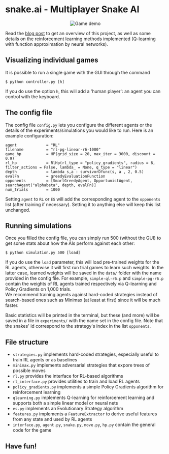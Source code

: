 # snake.ai - Multiplayer Snake AI

<p align="center">
  <img src="https://sds-dubois.github.io/img/projects/snake_game.gif" alt="Game demo" />
</p>

Read the [blog post](https://sds-dubois.github.io/2017/01/03/Multiplayer-Snake-AI.html) to get an overview of this project, 
as well as some details on the reinforcement learning methods implemented (Q-learning with function approximation by neural networks).


## Visualizing individual games

It is possible to run a single game with the GUI through the command 
```
$ python controller.py [h]
```
If you do use the option `h`, this will add a 'human player': an agent you can control with the keyboard.



## The config file

The config file `config.py` lets you configure the different agents or the details of the experiments/simulations 
you would like to run.
Here is an example configuration:
```
agent             = "RL"
filename          = "rl-pg-linear-r6-1000"
game_hp           = HP(grid_size = 20, max_iter = 3000, discount = 0.9)
rl_hp             = RlHp(rl_type = "policy_gradients", radius = 6, filter_actions = False, lambda_ = None, q_type = "linear")
depth             = lambda s,a : survivorDfunc(s, a , 2, 0.5)
evalFn            = greedyEvaluationFunction
opponents         = [SmartGreedyAgent, OpportunistAgent, searchAgent("alphabeta", depth, evalFn)]
num_trials        = 1000
```

Setting `agent` to `RL` or `ES` will add the corresponding agent to the `opponents` list (after training if necessary).
Setting it to anything else will keep this list unchanged.



## Running simulations

Once you filled the config file, you can simply run 500 (without the GUI) to get some stats about how the AIs perform against each other:
```
$ python simulation.py 500 [load] 
```

If you do use the `load` parameter, this will load pre-trained weights for the RL agents, otherwise it will first run trial games 
to learn such weights. In the latter case, learned weights will be saved in the `data/` folder with the name provided in the config
file.
For example, `simple-ql-r6.p` and `simple-pg-r6.p` contain the weights of RL agents trained respectively via Q-learning 
and Policy Gradients on 1,000 trials.  
We recommend training agents against hard-coded strategies instead of search-based ones such as Minimax (at least at first) 
since it will be much faster.

Basic statistics will be printed in the terminal, but these (and more) will be saved in a file in `experiments/` with the name
set in the config file. Note that the snakes' id correspond to the strategy's index in the list `opponents`.


## File structure

- `strategies.py` implements hard-coded strategies, especially useful to train RL agents or as baselines
- `minimax.py` implements adversarial strategies that expore trees of possible moves
- `rl.py` provides the interface for RL-based algorithms
- `rl_interface.py` provides utilities to train and load RL agents 
- `policy_gradients.py` implements a simple Policy Gradients algorithm for reinforcement learning
- `qlearning.py` implements Q-learning for reinforcement learning and supports both a simple linear model or neural nets
- `es.py` implements an Evolutionary Strategy algorithm
- `features.py` implements a `FeatureExtractor` to derive useful features from any state and used by RL agents
- `interface.py`, `agent.py`, `snake.py`, `move.py`, `hp.py` contain the general code for the game


## Have fun!

